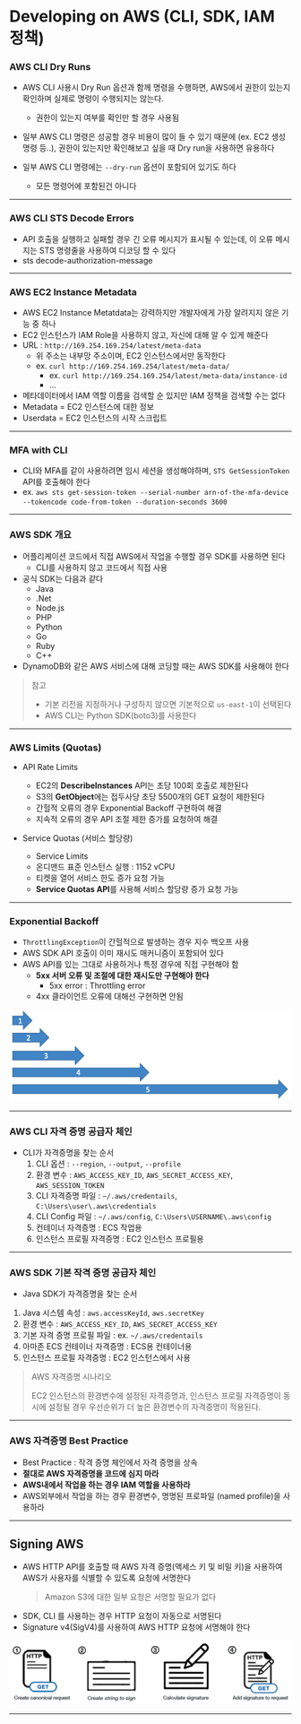 # Developing on AWS (CLI, SDK, IAM 정책)

### AWS CLI Dry Runs

- AWS CLI 사용시 Dry Run 옵션과 함께 명령을 수행하면, AWS에서 권한이 있는지 확인하며 실제로 명령이 수행되지는 않는다.
  - 권한이 있는지 여부를 확인만 할 경우 사용됨

- 일부 AWS CLI 명령은 성공할 경우 비용이 많이 들 수 있기 때문에 (ex. EC2 생성 명령 등..), 권한이 있는지만 확인해보고 싶을 때 Dry run을 사용하면 유용하다
- 일부 AWS CLI 명령에는 `--dry-run` 옵션이 포함되어 있기도 하다
  - 모든 명령어에 포함된건 아니다

---

### AWS CLI STS Decode Errors

- API 호출을 실행하고 실패할 경우 긴 오류 메시지가 표시될 수 있는데, 이 오류 메시지는 STS 명령줄을 사용하여 디코딩 할 수 있다
- sts decode-authorization-message

---

### AWS EC2 Instance Metadata

- AWS EC2 Instance Metatdata는 강력하지만 개발자에게 가장 알려지지 않은 기능 중 하나
- EC2 인스턴스가 IAM Role을 사용하지 않고, 자신에 대해 알 수 있게 해준다
- URL : `http://169.254.169.254/latest/meta-data`
  - 위 주소는 내부망 주소이며, EC2 인스턴스에서만 동작한다
  - ex. `curl http://169.254.169.254/latest/meta-data/`
    - ex. `curl http://169.254.169.254/latest/meta-data/instance-id`
    - ...
- 메타데이터에서 IAM 역할 이름을 검색할 순 있지만 IAM 정책을 검색할 수는 없다
- Metadata = EC2 인스턴스에 대한 정보
- Userdata = EC2 인스턴스의 시작 스크립트

---

### MFA with CLI

- CLI와 MFA를 같이 사용하려면 임시 세션을 생성해야하며, `STS GetSessionToken` API를 호출해야 한다
- ex. `aws sts get-session-token --serial-number arn-of-the-mfa-device --tokencode code-from-token --duration-seconds 3600`

---

### AWS SDK 개요

- 어플리케이션 코드에서 직접 AWS에서 작업을 수행할 경우 SDK를 사용하면 된다
  - CLI를 사용하지 않고 코드에서 직접 사용
- 공식 SDK는 다음과 같다
  - Java
  - .Net
  - Node.js
  - PHP
  - Python
  - Go
  - Ruby
  - C++
- DynamoDB와 같은 AWS 서비스에 대해 코딩할 때는 AWS SDK를 사용해야 한다

> 참고
> - 기본 리전을 지정하거나 구성하지 않으면 기본적으로 `us-east-1`이 선택된다
> - AWS CLI는 Python SDK(boto3)를 사용한다

---

### AWS Limits (Quotas)

- API Rate Limits
  - EC2의 **DescribeInstances** API는 초당 100회 호출로 제한된다
  - S3의 **GetObject**에는 접두사당 초당 5500개의 GET 요청이 제한된다
  - 간헐적 오류의 경우 Exponential Backoff 구현하여 해결
  - 지속적 오류의 경우 API 조절 제한 증가를 요청하여 해결

- Service Quotas (서비스 할당량) 
  - Service Limits
  - 온디맨드 표준 인스턴스 실행 : 1152 vCPU
  - 티켓을 열어 서비스 한도 증가 요청 가능
  - **Service Quotas API**를 사용해 서비스 할당량 증가 요청 가능

---

### Exponential Backoff

- `ThrottlingException`이 간헐적으로 발생하는 경우 지수 백오프 사용
- AWS SDK API 호출이 이미 재시도 매커니즘이 포함되어 있다
- AWS API를 있는 그대로 사용하거나 특정 경우에 직접 구현해야 함
  - **5xx 서버 오류 및 조절에 대한 재시도만 구현해야 한다**
    - 5xx error : Throttling error
  - 4xx 클라이언트 오류에 대해선 구현하면 안됨

![](./images/10_01.png)

---

### AWS CLI 자격 증명 공급자 체인

- CLI가 자격증명을 찾는 순서
  1. CLI 옵션 : `--region`, `--output`, `--profile`
  2. 환경 변수 : `AWS_ACCESS_KEY_ID`, `AWS_SECRET_ACCESS_KEY`, `AWS_SESSION_TOKEN`
  3. CLI 자격증명 파일 : `~/.aws/credentails`, `C:\Users\user\.aws\credentials`
  4. CLI Config 파일 : `~/.aws/config`, `C:\Users\USERNAME\.aws\config`
  5. 컨테이너 자격증명 : ECS 작업용
  6. 인스턴스 프로필 자격증명 : EC2 인스턴스 프로필용

---

### AWS SDK 기본 작격 증명 공급자 체인

- Java SDK가 자격증명을 찾는 순서
1. Java 시스템 속성 : `aws.accessKeyId`, `aws.secretKey`
2. 환경 변수 : `AWS_ACCESS_KEY_ID`, `AWS_SECRET_ACCESS_KEY`
3. 기본 자격 증명 프로필 파일 : ex. `~/.aws/credentails`
4. 아마존 ECS 컨테이너 자격증명 : ECS용 컨테이너용
5. 인스턴스 프로필 자격증명 : EC2 인스턴스에서 사용


> AWS 자격증명 시나리오
> 
> EC2 인스턴스의 환경변수에 설정된 자격증명과, 인스턴스 프로필 자격증명이 동시에 설정될 경우 우선순위가 더 높은 환경변수의 자격증명이 적용된다.

---

### AWS 자격증명 Best Practice

- Best Practice : 작격 증명 체인에서 자격 증명을 상속
- **절대로 AWS 자격증명을 코드에 심지 마라**
- **AWS내에서 작업을 하는 경우 IAM 역할을 사용하라**
- AWS외부에서 작업을 하는 경우 환경변수, 명명된 프로파일 (named profile)을 사용하라

---

## Signing AWS

- AWS HTTP API를 호출할 때 AWS 자격 증명(액세스 키 및 비밀 키)을 사용하여 AWS가 사용자를 식별할 수 있도록 요청에 서명한다
  > Amazon S3에 대한 일부 요청은 서명할 필요가 없다
- SDK, CLI 를 사용하는 경우 HTTP 요청이 자동으로 서명된다
- Signature v4(SigV4)를 사용하여 AWS HTTP 요청에 서명해야 한다

![](./images/10_02.png)

---